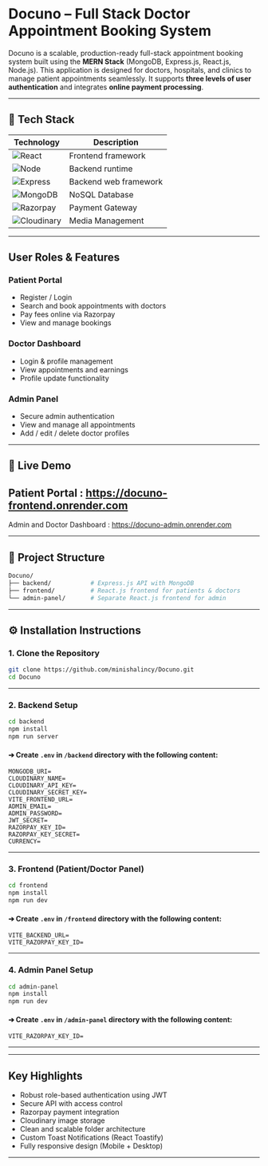 # Docuno – Full Stack Doctor Appointment Booking System

Docuno is a scalable, production-ready full-stack appointment booking system built using the **MERN Stack** (MongoDB, Express.js, React.js, Node.js). This application is designed for doctors, hospitals, and clinics to manage patient appointments seamlessly. It supports **three levels of user authentication** and integrates **online payment processing**.

---

## 🔧 Tech Stack

| Technology                                                                                                                 | Description           |
| -------------------------------------------------------------------------------------------------------------------------- | --------------------- |
| ![React](https://img.shields.io/badge/Frontend-React.js-61DAFB?style=flat\&logo=react\&logoColor=white)                    | Frontend framework    |
| ![Node](https://img.shields.io/badge/Backend-Node.js-339933?style=flat\&logo=nodedotjs\&logoColor=white)                   | Backend runtime       |
| ![Express](https://img.shields.io/badge/API-Express.js-000000?style=flat\&logo=express\&logoColor=white)                   | Backend web framework |
| ![MongoDB](https://img.shields.io/badge/Database-MongoDB-47A248?style=flat\&logo=mongodb\&logoColor=white)                 | NoSQL Database        |
| ![Razorpay](https://img.shields.io/badge/Payment-Razorpay-02042B?style=flat\&logo=razorpay\&logoColor=white)               | Payment Gateway       |
| ![Cloudinary](https://img.shields.io/badge/Image%20Hosting-Cloudinary-3448C5?style=flat\&logo=cloudinary\&logoColor=white) | Media Management      |

---

##  User Roles & Features

###  Patient Portal

* Register / Login
* Search and book appointments with doctors
* Pay fees online via Razorpay
* View and manage bookings

### Doctor Dashboard

* Login & profile management
* View appointments and earnings
* Profile update functionality

###  Admin Panel

* Secure admin authentication
* View and manage all appointments
* Add / edit / delete doctor profiles

---

## 🔗 Live Demo

Patient Portal : https://docuno-frontend.onrender.com
---
Admin and Doctor Dashboard : https://docuno-admin.onrender.com

---

## 📁 Project Structure

```bash
Docuno/
├── backend/           # Express.js API with MongoDB
├── frontend/          # React.js frontend for patients & doctors
└── admin-panel/       # Separate React.js frontend for admin
```

---

## ⚙️ Installation Instructions

### 1. Clone the Repository

```bash
git clone https://github.com/minishalincy/Docuno.git
cd Docuno
```

---

### 2. Backend Setup

```bash
cd backend
npm install
npm run server
```

#### ➔ Create `.env` in `/backend` directory with the following content:

```env
MONGODB_URI=
CLOUDINARY_NAME=
CLOUDINARY_API_KEY=
CLOUDINARY_SECRET_KEY=
VITE_FRONTEND_URL=
ADMIN_EMAIL=
ADMIN_PASSWORD=
JWT_SECRET=
RAZORPAY_KEY_ID=
RAZORPAY_KEY_SECRET=
CURRENCY=
```

---

### 3. Frontend (Patient/Doctor Panel)

```bash
cd frontend
npm install
npm run dev
```

#### ➔ Create `.env` in `/frontend` directory with the following content:

```env
VITE_BACKEND_URL=
VITE_RAZORPAY_KEY_ID=
```

---

### 4. Admin Panel Setup

```bash
cd admin-panel
npm install
npm run dev
```

#### ➔ Create `.env` in `/admin-panel` directory with the following content:

```env
VITE_RAZORPAY_KEY_ID=
```

---

---

##  Key Highlights

* Robust role-based authentication using JWT
* Secure API with access control
* Razorpay payment integration
* Cloudinary image storage
* Clean and scalable folder architecture
* Custom Toast Notifications (React Toastify)
* Fully responsive design (Mobile + Desktop)

---


